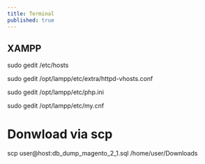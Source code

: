 ```yaml
---
title: Terminal
published: true
---
```


## XAMPP

sudo gedit /etc/hosts

sudo gedit /opt/lampp/etc/extra/httpd-vhosts.conf

sudo gedit /opt/lampp/etc/php.ini

sudo gedit /opt/lampp/etc/my.cnf


# Donwload via scp 

scp user@host:db_dump_magento_2_1.sql /home/user/Downloads
